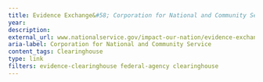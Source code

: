 ```yaml
---
title: Evidence Exchange&#58; Corporation for National and Community Service
year: 
description: 
external_url: www.nationalservice.gov/impact-our-nation/evidence-exchange
aria-label: Corporation for National and Community Service
content_tags: Clearinghouse
type: link
filters: evidence-clearinghouse federal-agency clearinghouse
---
```

